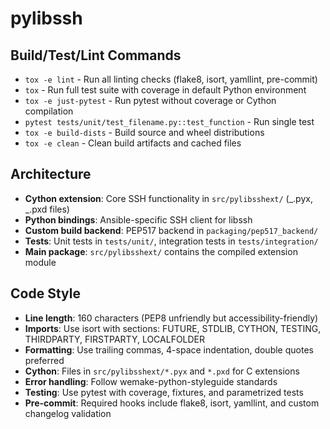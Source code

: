 # pylibssh

## Build/Test/Lint Commands

- `tox -e lint` - Run all linting checks (flake8, isort, yamllint, pre-commit)
- `tox` - Run full test suite with coverage in default Python environment
- `tox -e just-pytest` - Run pytest without coverage or Cython compilation
- `pytest tests/unit/test_filename.py::test_function` - Run single test
- `tox -e build-dists` - Build source and wheel distributions
- `tox -e clean` - Clean build artifacts and cached files

## Architecture

- **Cython extension**: Core SSH functionality in `src/pylibsshext/` (_.pyx, _.pxd files)
- **Python bindings**: Ansible-specific SSH client for libssh
- **Custom build backend**: PEP517 backend in `packaging/pep517_backend/`
- **Tests**: Unit tests in `tests/unit/`, integration tests in `tests/integration/`
- **Main package**: `src/pylibsshext/` contains the compiled extension module

## Code Style

- **Line length**: 160 characters (PEP8 unfriendly but accessibility-friendly)
- **Imports**: Use isort with sections: FUTURE, STDLIB, CYTHON, TESTING, THIRDPARTY, FIRSTPARTY, LOCALFOLDER
- **Formatting**: Use trailing commas, 4-space indentation, double quotes preferred
- **Cython**: Files in `src/pylibsshext/*.pyx` and `*.pxd` for C extensions
- **Error handling**: Follow wemake-python-styleguide standards
- **Testing**: Use pytest with coverage, fixtures, and parametrized tests
- **Pre-commit**: Required hooks include flake8, isort, yamllint, and custom changelog validation
